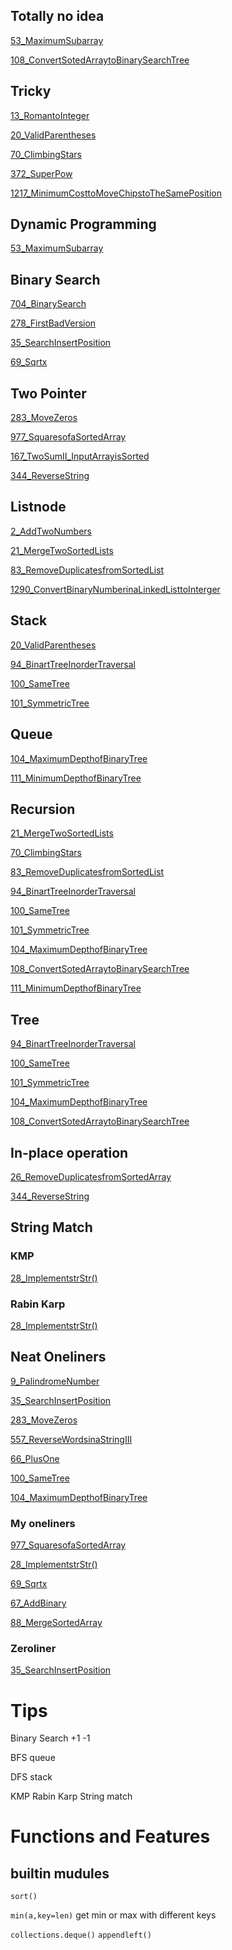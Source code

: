 ## Totally no idea

[53_MaximumSubarray](./53_MaximumSubarray.py)

[108_ConvertSotedArraytoBinarySearchTree](./108_ConvertSotedArraytoBinarySearchTree.py)


## Tricky

[13_RomantoInteger](./13_RomantoInteger.py)

[20_ValidParentheses](./20_ValidParentheses.py)

[70_ClimbingStars](./70_ClimbingStars.py)

[372_SuperPow](./372_SuperPow.py)

[1217_MinimumCosttoMoveChipstoTheSamePosition](./1217_MinimumCosttoMoveChipstoTheSamePosition.py)




## Dynamic Programming

[53_MaximumSubarray](./53_MaximumSubarray.py)



## Binary Search
[704_BinarySearch](./704_BinarySearch.py)

[278_FirstBadVersion](./278_FirstBadVersion.py)

[35_SearchInsertPosition](./35_SearchInsertPosition.py)

[69_Sqrtx](./69_Sqrtx.py)

## Two Pointer

[283_MoveZeros](./283_MoveZeros.py)

[977_SquaresofaSortedArray](./977_SquaresofaSortedArray.py)

[167_TwoSumII_InputArrayisSorted](./167_TwoSumII_InputArrayisSorted.py)

[344_ReverseString](./344_ReverseString.py)

## Listnode

[2_AddTwoNumbers](./2_AddTwoNumbers.py)

[21_MergeTwoSortedLists](./21_MergeTwoSortedLists.py)

[83_RemoveDuplicatesfromSortedList](./83_RemoveDuplicatesfromSortedList.py)

[1290_ConvertBinaryNumberinaLinkedListtoInterger](./1290_ConvertBinaryNumberinaLinkedListtoInterger.py)



## Stack

[20_ValidParentheses](./20_ValidParentheses.py)

[94_BinartTreeInorderTraversal](./94_BinartTreeInorderTraversal.py)

[100_SameTree](./100_SameTree.py)

[101_SymmetricTree](./101_SymmetricTree.py)


## Queue

[104_MaximumDepthofBinaryTree](./104_MaximumDepthofBinaryTree.py)

[111_MinimumDepthofBinaryTree](./111_MinimumDepthofBinaryTree.py)

## Recursion

[21_MergeTwoSortedLists](./21_MergeTwoSortedLists.py)

[70_ClimbingStars](./70_ClimbingStars.py)

[83_RemoveDuplicatesfromSortedList](./83_RemoveDuplicatesfromSortedList.py)

[94_BinartTreeInorderTraversal](./94_BinartTreeInorderTraversal.py)

[100_SameTree](./100_SameTree.py)

[101_SymmetricTree](./101_SymmetricTree.py)

[104_MaximumDepthofBinaryTree](./104_MaximumDepthofBinaryTree.py)

[108_ConvertSotedArraytoBinarySearchTree](./108_ConvertSotedArraytoBinarySearchTree.py)

[111_MinimumDepthofBinaryTree](./111_MinimumDepthofBinaryTree.py)

## Tree

[94_BinartTreeInorderTraversal](./94_BinartTreeInorderTraversal.py)

[100_SameTree](./100_SameTree.py)

[101_SymmetricTree](./101_SymmetricTree.py)

[104_MaximumDepthofBinaryTree](./104_MaximumDepthofBinaryTree.py)

[108_ConvertSotedArraytoBinarySearchTree](./108_ConvertSotedArraytoBinarySearchTree.py)


## In-place operation

[26_RemoveDuplicatesfromSortedArray](./26_RemoveDuplicatesfromSortedArray.py)

[344_ReverseString](./344_ReverseString.py)


## String Match

### KMP

[28_ImplementstrStr()](./28_ImplementstrStr().py)


### Rabin Karp

[28_ImplementstrStr()](./28_ImplementstrStr().py)



## Neat Oneliners

[9_PalindromeNumber](./9_PalindromeNumber.py)

[35_SearchInsertPosition](./35_SearchInsertPosition.py)

[283_MoveZeros](./283_MoveZeros.py)

[557_ReverseWordsinaStringIII](./557_ReverseWordsinaStringIII.py)

[66_PlusOne](./66_PlusOne.py)

[100_SameTree](./100_SameTree.py)

[104_MaximumDepthofBinaryTree](./104_MaximumDepthofBinaryTree.py)

### My oneliners

[977_SquaresofaSortedArray](./977_SquaresofaSortedArray.py)

[28_ImplementstrStr()](./28_ImplementstrStr().py)

[69_Sqrtx](./69_Sqrtx.py)

[67_AddBinary](./67_AddBinary.py)

[88_MergeSortedArray](./88_MergeSortedArray.py)

### Zeroliner

[35_SearchInsertPosition](./35_SearchInsertPosition.py)


# Tips

Binary Search +1 -1

BFS queue 

DFS stack

KMP  Rabin Karp  String match



# Functions and Features

## builtin mudules

`sort()`

`min(a,key=len)`   get min or max with different keys

`collections.deque()` `appendleft()` 